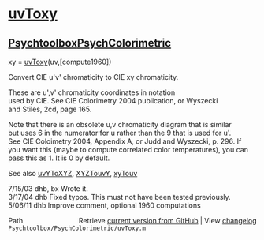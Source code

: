 # [uvToxy](uvToxy)
## [Psychtoolbox](Psychtoolbox)[PsychColorimetric](PsychColorimetric)

xy = [uvToxy](uvToxy)(uv,[compute1960])  
  
Convert CIE u'v' chromaticity to CIE xy chromaticity.  
  
These are u',v' chromaticity coordinates in notation  
used by CIE.  See CIE Colorimetry 2004 publication, or Wyszecki  
and Stiles, 2cd, page 165.  
  
Note that there is an obsolete u,v chromaticity diagram that is similar  
but uses 6 in the numerator for u rather than the 9 that is used for u'.  
See CIE Coloimetry 2004, Appendix A, or Judd and Wyszecki, p. 296. If  
you want this (maybe to compute correlated color temperatures), you can  
pass this as 1.  It is 0 by default.  
  
See also [uvYToXYZ](uvYToXYZ), [XYZTouvY](XYZTouvY), [xyTouv](xyTouv)  
  
7/15/03  dhb, bx  Wrote it.  
3/17/04  dhb      Fixed typos.  This must not have been tested previously.  
5/06/11  dhb      Improve comment, optional 1960 computations  




<div class="code_header" style="text-align:right;">
  <span style="float:left;">Path&nbsp;&nbsp;</span> <span class="counter">Retrieve <a href=
  "https://raw.github.com/Psychtoolbox-3/Psychtoolbox-3/beta/Psychtoolbox/PsychColorimetric/uvToxy.m">current version from GitHub</a> | View <a href=
  "https://github.com/Psychtoolbox-3/Psychtoolbox-3/commits/beta/Psychtoolbox/PsychColorimetric/uvToxy.m">changelog</a></span>
</div>
<div class="code">
  <code>Psychtoolbox/PsychColorimetric/uvToxy.m</code>
</div>

